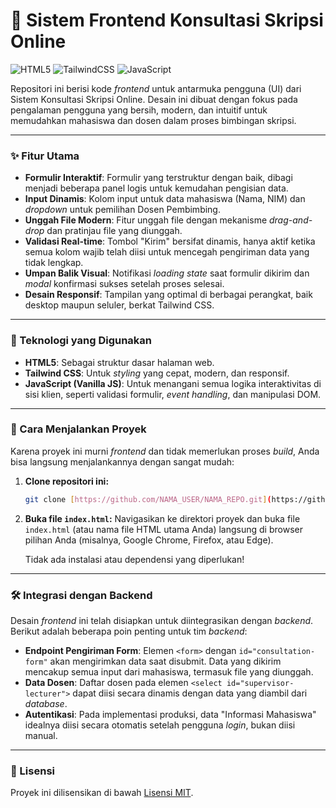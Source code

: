 # 📝 Sistem Frontend Konsultasi Skripsi Online

![HTML5](https://img.shields.io/badge/HTML5-E34F26?style=for-the-badge&logo=html5&logoColor=white)
![TailwindCSS](https://img.shields.io/badge/Tailwind_CSS-38B2AC?style=for-the-badge&logo=tailwind-css&logoColor=white)
![JavaScript](https://img.shields.io/badge/JavaScript-F7DF1E?style=for-the-badge&logo=javascript&logoColor=black)

Repositori ini berisi kode *frontend* untuk antarmuka pengguna (UI) dari Sistem Konsultasi Skripsi Online. Desain ini dibuat dengan fokus pada pengalaman pengguna yang bersih, modern, dan intuitif untuk memudahkan mahasiswa dan dosen dalam proses bimbingan skripsi.

---

### ✨ Fitur Utama

-   **Formulir Interaktif**: Formulir yang terstruktur dengan baik, dibagi menjadi beberapa panel logis untuk kemudahan pengisian data.
-   **Input Dinamis**: Kolom input untuk data mahasiswa (Nama, NIM) dan *dropdown* untuk pemilihan Dosen Pembimbing.
-   **Unggah File Modern**: Fitur unggah file dengan mekanisme *drag-and-drop* dan pratinjau file yang diunggah.
-   **Validasi Real-time**: Tombol "Kirim" bersifat dinamis, hanya aktif ketika semua kolom wajib telah diisi untuk mencegah pengiriman data yang tidak lengkap.
-   **Umpan Balik Visual**: Notifikasi *loading state* saat formulir dikirim dan *modal* konfirmasi sukses setelah proses selesai.
-   **Desain Responsif**: Tampilan yang optimal di berbagai perangkat, baik desktop maupun seluler, berkat Tailwind CSS.

---

### 🚀 Teknologi yang Digunakan

-   **HTML5**: Sebagai struktur dasar halaman web.
-   **Tailwind CSS**: Untuk *styling* yang cepat, modern, dan responsif.
-   **JavaScript (Vanilla JS)**: Untuk menangani semua logika interaktivitas di sisi klien, seperti validasi formulir, *event handling*, dan manipulasi DOM.

---

### 📂 Cara Menjalankan Proyek

Karena proyek ini murni *frontend* dan tidak memerlukan proses *build*, Anda bisa langsung menjalankannya dengan sangat mudah:

1.  **Clone repositori ini:**
    ```bash
    git clone [https://github.com/NAMA_USER/NAMA_REPO.git](https://github.com/NAMA_USER/NAMA_REPO.git)
    ```
2.  **Buka file `index.html`:**
    Navigasikan ke direktori proyek dan buka file `index.html` (atau nama file HTML utama Anda) langsung di browser pilihan Anda (misalnya, Google Chrome, Firefox, atau Edge).

    Tidak ada instalasi atau dependensi yang diperlukan!

---

### 🛠️ Integrasi dengan Backend

Desain *frontend* ini telah disiapkan untuk diintegrasikan dengan *backend*. Berikut adalah beberapa poin penting untuk tim *backend*:

-   **Endpoint Pengiriman Form**: Elemen `<form>` dengan `id="consultation-form"` akan mengirimkan data saat disubmit. Data yang dikirim mencakup semua input dari mahasiswa, termasuk file yang diunggah.
-   **Data Dosen**: Daftar dosen pada elemen `<select id="supervisor-lecturer">` dapat diisi secara dinamis dengan data yang diambil dari *database*.
-   **Autentikasi**: Pada implementasi produksi, data "Informasi Mahasiswa" idealnya diisi secara otomatis setelah pengguna *login*, bukan diisi manual.

---

### 📄 Lisensi

Proyek ini dilisensikan di bawah [Lisensi MIT](https://choosealicense.com/licenses/mit/).

